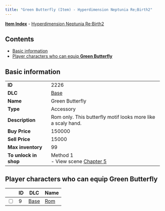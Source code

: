 ```yaml
---
title: "Green Butterfly (Item) - Hyperdimension Neptunia Re;Birth2"
---
```


[**Item Index**](/neptunia/rb2/item/index.html) - [Hyperdimension Neptunia Re;Birth2](/neptunia/rb2)

## Contents

- [Basic information](#basic-information)
- [Player characters who can equip **Green Butterfly**](#player-characters-who-can-equip-green-butterfly)

## Basic information

|   |   |
| -- | -- |
| **ID** | 2226 |
| **DLC** | [Base](/neptunia/rb2/dlc/0-base.html) |
| **Name** | Green Butterfly |
| **Type** | Accessory |
| **Description** | Rom only. This butterfly motif looks more like a scaly hand. |
| **Buy Price** | 150000 |
| **Sell Price** | 15000 |
| **Max inventory** | 99 |
| **To unlock in shop** | Method 1<br />- View scene [Chapter 5](/neptunia/rb2/scene/0-351-chapter-5.html) |

## Player characters who can equip **Green Butterfly**

|    | ID | DLC | Name |
| -- | -- | --- | ---- |
| <input type="checkbox" id="rb2-player-0-9" class="trackbox" /> | 9 | [Base](/neptunia/rb2/dlc/0-base.html) | [Rom](/neptunia/rb2/player/0-9-rom.html) |